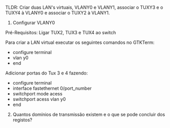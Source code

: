 TLDR: Criar duas LAN's virtuais, VLANY0 e VLANY1, associar o TUXY3 e o TUXY4 à VLANY0 e associar o TUXY2 à VLANY1.

1. Configurar VLANY0

Pré-Requisitos: Ligar TUX2, TUX3 e TUX4 ao switch

Para criar a LAN virtual executar os seguintes comandos no GTKTerm:
* configure terminal
* vlan y0
* end

Adicionar portas do Tux 3 e 4 fazendo:
* configure terminal
* interface fastethernet 0/port_number
* switchport mode acess
* switchport acess vlan y0
* end

2. Quantos domínios de transmissão existem e o que se pode concluir dos registos?

